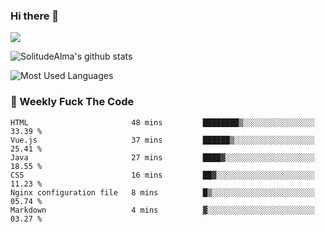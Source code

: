 ### Hi there 👋

<p>
  <a href="https://count.getloli.com/"><img src="https://count.getloli.com/get/@:solitudealma"></a>
</p>

![SolitudeAlma's github stats](https://github-readme-stats.vercel.app/api?username=solitudealma&show_icons=true&theme=radical)

![Most Used Languages](https://github-readme-stats.vercel.app/api/top-langs/?username=solitudealma&layout=compact&hide_border=true&theme=dark)
<!-- ![visitors](https://visitor-badge.glitch.me/badge?page_id=solitudealma.solitudealma.id) -->


### :dart: Weekly Fuck The Code

<!--START_SECTION:waka-->

```text
HTML                       48 mins         ████████▒░░░░░░░░░░░░░░░░   33.39 %
Vue.js                     37 mins         ██████▒░░░░░░░░░░░░░░░░░░   25.41 %
Java                       27 mins         ████▓░░░░░░░░░░░░░░░░░░░░   18.55 %
CSS                        16 mins         ██▓░░░░░░░░░░░░░░░░░░░░░░   11.23 %
Nginx configuration file   8 mins          █▒░░░░░░░░░░░░░░░░░░░░░░░   05.74 %
Markdown                   4 mins          ▓░░░░░░░░░░░░░░░░░░░░░░░░   03.27 %
```

<!--END_SECTION:waka-->
